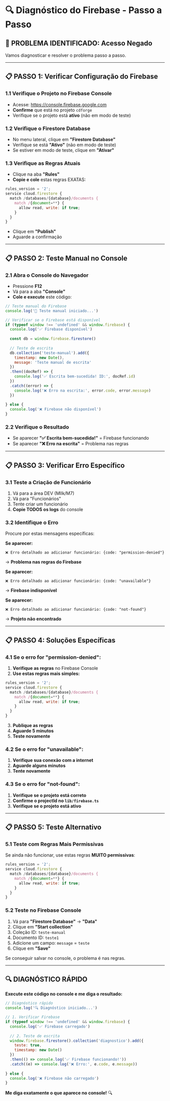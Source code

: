 # 🔍 Diagnóstico do Firebase - Passo a Passo

## 🚨 **PROBLEMA IDENTIFICADO: Acesso Negado**

Vamos diagnosticar e resolver o problema passo a passo.

---

## 📋 **PASSO 1: Verificar Configuração do Firebase**

### 1.1 Verifique o Projeto no Firebase Console
- Acesse: https://console.firebase.google.com
- **Confirme** que está no projeto `cdforge`
- Verifique se o projeto está **ativo** (não em modo de teste)

### 1.2 Verifique o Firestore Database
- No menu lateral, clique em **"Firestore Database"**
- Verifique se está **"Ativo"** (não em modo de teste)
- Se estiver em modo de teste, clique em **"Ativar"**

### 1.3 Verifique as Regras Atuais
- Clique na aba **"Rules"**
- **Copie e cole** estas regras EXATAS:

```javascript
rules_version = '2';
service cloud.firestore {
  match /databases/{database}/documents {
    match /{document=**} {
      allow read, write: if true;
    }
  }
}
```

- Clique em **"Publish"**
- Aguarde a confirmação

---

## 📋 **PASSO 2: Teste Manual no Console**

### 2.1 Abra o Console do Navegador
- Pressione **F12**
- Vá para a aba **"Console"**
- **Cole e execute** este código:

```javascript
// Teste manual do Firebase
console.log('🧪 Teste manual iniciado...')

// Verificar se o Firebase está disponível
if (typeof window !== 'undefined' && window.firebase) {
  console.log('✅ Firebase disponível')
  
  const db = window.firebase.firestore()
  
  // Teste de escrita
  db.collection('teste-manual').add({
    timestamp: new Date(),
    message: 'Teste manual de escrita'
  })
  .then((docRef) => {
    console.log('✅ Escrita bem-sucedida! ID:', docRef.id)
  })
  .catch((error) => {
    console.log('❌ Erro na escrita:', error.code, error.message)
  })
  
} else {
  console.log('❌ Firebase não disponível')
}
```

### 2.2 Verifique o Resultado
- Se aparecer **"✅ Escrita bem-sucedida!"** = Firebase funcionando
- Se aparecer **"❌ Erro na escrita"** = Problema nas regras

---

## 📋 **PASSO 3: Verificar Erro Específico**

### 3.1 Teste a Criação de Funcionário
1. Vá para a área DEV (Mllk/M7)
2. Vá para "Funcionários"
3. Tente criar um funcionário
4. **Copie TODOS os logs** do console

### 3.2 Identifique o Erro
Procure por estas mensagens específicas:

**Se aparecer:**
```
❌ Erro detalhado ao adicionar funcionário: {code: "permission-denied"}
```
→ **Problema nas regras do Firebase**

**Se aparecer:**
```
❌ Erro detalhado ao adicionar funcionário: {code: "unavailable"}
```
→ **Firebase indisponível**

**Se aparecer:**
```
❌ Erro detalhado ao adicionar funcionário: {code: "not-found"}
```
→ **Projeto não encontrado**

---

## 📋 **PASSO 4: Soluções Específicas**

### 4.1 Se o erro for "permission-denied":
1. **Verifique as regras** no Firebase Console
2. **Use estas regras mais simples:**

```javascript
rules_version = '2';
service cloud.firestore {
  match /databases/{database}/documents {
    match /{document=**} {
      allow read, write: if true;
    }
  }
}
```

3. **Publique as regras**
4. **Aguarde 5 minutos**
5. **Teste novamente**

### 4.2 Se o erro for "unavailable":
1. **Verifique sua conexão com a internet**
2. **Aguarde alguns minutos**
3. **Tente novamente**

### 4.3 Se o erro for "not-found":
1. **Verifique se o projeto está correto**
2. **Confirme o projectId no `lib/firebase.ts`**
3. **Verifique se o projeto está ativo**

---

## 📋 **PASSO 5: Teste Alternativo**

### 5.1 Teste com Regras Mais Permissivas
Se ainda não funcionar, use estas regras **MUITO permissivas**:

```javascript
rules_version = '2';
service cloud.firestore {
  match /databases/{database}/documents {
    match /{document=**} {
      allow read, write: if true;
    }
  }
}
```

### 5.2 Teste no Firebase Console
1. Vá para **"Firestore Database"** → **"Data"**
2. Clique em **"Start collection"**
3. Coleção ID: `teste-manual`
4. Documento ID: `teste1`
5. Adicione um campo: `message` = `teste`
6. Clique em **"Save"**

Se conseguir salvar no console, o problema é nas regras.

---

## 🔍 **DIAGNÓSTICO RÁPIDO**

**Execute este código no console e me diga o resultado:**

```javascript
// Diagnóstico rápido
console.log('🔍 Diagnóstico iniciado...')

// 1. Verificar Firebase
if (typeof window !== 'undefined' && window.firebase) {
  console.log('✅ Firebase carregado')
  
  // 2. Teste de escrita
  window.firebase.firestore().collection('diagnostico').add({
    teste: true,
    timestamp: new Date()
  })
  .then(() => console.log('✅ Firebase funcionando!'))
  .catch((e) => console.log('❌ Erro:', e.code, e.message))
  
} else {
  console.log('❌ Firebase não carregado')
}
```

**Me diga exatamente o que aparece no console!** 🔍








